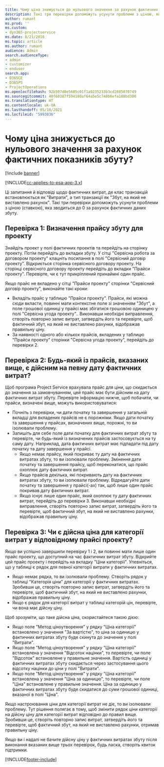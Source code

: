 ```yaml
---
title: Чому ціна знижується до нульового значення за рахунок фактичних показників збуту?
description: Такі три перевірки допоможуть усунути проблеми з ціною, яка зводиться до 0 за рахунок фактичних даних збуту.
author: rumant
ms.prod: ''
ms.custom:
- dyn365-projectservice
ms.date: 8/21/2018
ms.topic: article
ms.author: rumant
audience: Admin
search.audienceType:
- admin
- customizer
- enduser
search.app:
- D365CE
- D365PS
- ProjectOperations
ms.openlocfilehash: 92b507d8e5605c01f1a9235233b3cd2885070749
ms.sourcegitcommit: 40f68387f594180af64a5e5c748b6efa188bd300
ms.translationtype: HT
ms.contentlocale: uk-UA
ms.lasthandoff: 05/10/2021
ms.locfileid: "5993036"
---
```

# <a name="why-is-the-price-defaulting-to-zero-on-expense-sales-actuals"></a>Чому ціна знижується до нульового значення за рахунок фактичних показників збуту?

[!include [banner](../includes/psa-now-project-operations.md)]

[!INCLUDE[cc-applies-to-psa-app-3.x](../includes/cc-applies-to-psa-app-3x.md)]

Ці запитання й відповіді щодо фактичних витрат, де клас транзакцій встановлюється як "Витрати", а тип транзакції як "Збут, на який не виставлено рахунок". Такі три перевірки допоможуть усунути проблеми з ціною (ставкою), яка зводиться до 0 за рахунок фактичних даних збуту.

## <a name="check-1-identify-the-sales-price-list-for-project"></a>Перевірка 1: Визначення прайсу збуту для проекту

Знайдіть проект у полі фактичних проектів та перейдіть на сторінку проекту. Потім перейдіть до вкладки збуту. У сітці "Сервісна робота за договором проекту" клацніть посилання в полі "Сервісний договір проекту". Відкриється сторінка сервісного договору проекту. На сторінці сервісного договору проекту перейдіть до вкладки "Прайси проекту". Перевірте, чи є тут прикріплений принаймні один прайс.

Якщо прайс не вкладено у сітці "Прайси проекту" сторінки "Сервісний договір проекту", виконайте такі кроки:

- Вкладіть прайс у таблицю "Прайси проекту". Прайси, які можна сюди вкласти, повинні мати контекстне поле зі значенням "Збут", а поле грошової одиниці у прайсі має збігатися грошовою одиницею у полі "Сервісна угода проекту".. Виконавши необхідні виправлення, створіть повторно запис витрат, затвердіть його та перевірте, щоб фактичний збут, на який не виставлено рахунки, відображав правильну ціну.
- За наявності одного або кількох прайсів, вкладених у таблицю "Прайси проекту" сторінки "Сервісна угода проекту", перейдіть до перевірки 2.

## <a name="check-2-are-any-of-the-price-lists-identified-above-valid-for-the-specific-date-of-the-expense-actual"></a>Перевірка 2: Будь-який із прайсів, вказаних вище, є дійсним на певну дату фактичних витрат?

Щоб програма Project Service врахувала прайс для ціни, що скидається до значення за замовчуванням, цей прайс має бути дійсним на дату фактичних витрат збуту. Перевірте інформацію нижче, щоб побачити, чи прайси, визначені вище, можуть використовуватися:

- Почніть з перевірки, чи дати початку та завершення у загальній вкладці для вкладених прайсів не є порожніми. Якщо дати початку та завершення у прайсах, визначених вище, порожні, то ви ізолювали проблему. 
- Запишіть для себе поле дати початку для фактичних витрат збуту та перевірте, чи будь-який із визначених прайсів застосовується на ту саму дату. Наприклад, дата фактичних витрат має підпадати під дату початку та дату завершення у прайсі. 
    - Якщо немає прайсу, який покриває ту дату на фактичних витратах збуту, то ви ізолювали проблему. Змінення дати початку та завершення прайсу, щоб переконатися, що прайс охоплює дату фактичних витрат. 
    - Якщо прайсів декілька, які покривають дату на фактичних витратах збуту, то ви ізолювали проблему. Відредагуйте дати початку та завершення у прайсі(-ах) так, щоб лише один прайс покривав дату фактичних витрат. 
    - Якщо існує лише один прайс, який охоплює ту дату фактичних витрат, перейдіть до перевірки 3.
Виконавши необхідні виправлення, створіть повторно запис витрат, затвердіть його та перевірте, щоб фактичний збут, на який не виставлено рахунки, відображав правильну ціну.

## <a name="check-3-is-there-a-valid-price-for-the-expense-category-in-the-applicable-project-price-list"></a>Перевірка 3: Чи є дійсна ціна для категорії витрат у відповідному прайсі проекту? 

Якщо ви успішно завершили перевірку 1 і 2, ви повинні мати лише один прайс проекту, що доступний на час фактичних витрат збуту. Відкрийте цей прайс проекту і перейдіть на вкладку "Ціни категорії". Упевніться, що у таблиці є рядок для певної категорії витрати у фактичних витратах.
 
- Якщо немає рядка, то ви ізолювали проблему. Створіть рядок у таблиці "Категорія ціни" для категорії у фактичних витратах. Зробивши це, створіть повторно запис витрат, затвердіть його та перевірте, щоб фактичний збут, на який не виставлено рахунки, відображав правильну ціну. 
- Якщо є рядок для категорії витрат у таблиці категорій цін, перевірте, чи вона має дійсну ціну.

Щоб зрозуміти, що таке дійсна ціна, скористайтеся такою дією:

- Якщо поле "Метод ціноутворення" у рядку "Ціна категорії" встановлено у значення "За вартістю", то ціна за одиницю у фактичних витратах збуту буде скинута до значення у полі "Витрати".
- Якщо поле "Метод ціноутворення" у рядку "Ціна категорії" встановлена у значення "Відсоток націнки", то перевірте, чи поле "Відсоток" встановлене у правильне значення. Вартість одиниці у фактичних витратах збуту скидається через застосування цього відсотку націнки до ціни у полі "Витрати".
- Якщо поле "Метод ціноутворення" у рядку "Ціна категорії" встановлена у значення "Ціна за одиницю", то перевірте, чи поле "Ціна" встановлене у правильне значення. Ціна за одиницю у фактичних витратах збуту буде скидатися до суми грошової одиниці, вказаної в полі "Ціна".

Якщо настроювання ціни для категорії витрат не діє, то ви ізолювали проблему. Тут рішення полягає в тому, щоб змінити рядок ціни категорії на дійсну ціну для категорії витрат відповідно до правил вище. Зробивши це, створіть повторно запис витрат, затвердіть його та перевірте, щоб фактичний збут, на який не виставлено рахунки, отримав правильну ціну.

Якщо ви і надалі не бачите дійсну ціну у фактичних витратах збуту після виконання вказаних вище трьох перевірок, будь ласка, створіть квиток підтримки.




[!INCLUDE[footer-include](../includes/footer-banner.md)]